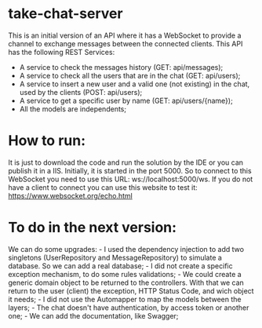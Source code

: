 # take-chat-server

This is an initial version of an API where it has a WebSocket to provide a channel to exchange messages between the connected clients.
This API has the following REST Services:
- A service to check the messages history (GET: api/messages);
- A service to check all the users that are in the chat (GET: api/users);
- A service to insert a new user and a valid one (not existing) in the chat, used by the clients (POST: api/users);
- A service to get a specific user by name (GET: api/users/{name});
- All the models are independents;

# How to run:

It is just to download the code and run the solution by the IDE or you can publish it in a IIS.
Initially, it is started in the port 5000. So to connect to this WebSocket you need to use this URL: ws://localhost:5000/ws. If you do not have a client to connect you can use this website to test it: https://www.websocket.org/echo.html

# To do in the next version:
 We can do some upgrades:
	- I used the dependency injection to add two singletons (UserRepository and MessageRepository) to simulate a database. So we can add a real database;
	- I did not create a specific exception mechanism, to do some rules validations;
	- We could create a generic domain object to be returned to the controllers. With that we can return to the user (client) the exception, HTTP Status Code, and wich object it needs;
	- I did not use the Automapper to map the models between the layers;
	- The chat doesn't have authentication, by access token or another one;
	- We can add the documentation, like Swagger;